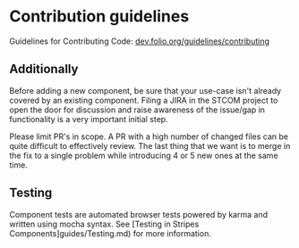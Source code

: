 # Contribution guidelines

Guidelines for Contributing Code:
[dev.folio.org/guidelines/contributing](https://dev.folio.org/guidelines/contributing)

## Additionally

Before adding a new component, be sure that your use-case isn't already covered by an existing component. Filing a JIRA in the STCOM project to open the door for discussion and raise awareness of the issue/gap in functionality is a very important initial step.

Please limit PR's in scope. A PR with a high number of changed files can be quite difficult to effectively review. The last thing that we want is to merge in the fix to a single problem while introducing 4 or 5 new ones at the same time.

## Testing
Component tests are automated browser tests powered by karma and written using mocha syntax. See [Testing in Stripes Components]guides/Testing.md) for more information.
